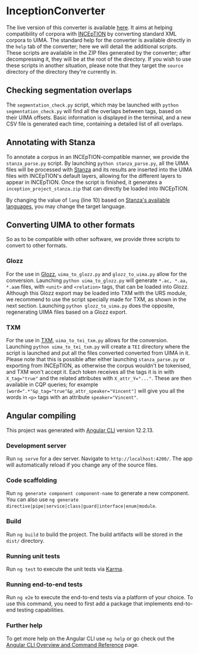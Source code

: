 # InceptionConverter

The live version of this converter is available [here](https://corli.huma-num.fr/convinception/#/home).
It aims at helping compatibility of corpora with [INCEpTION](https://inception-project.github.io/) by converting standard XML corpora to UIMA.
The standard help for the converter is available directly in the `help` tab of the converter; here we will detail the additional scripts.
These scripts are available in the ZIP files generated by the converter; after decompressing it, they will be at the root of the directory.
If you wish to use these scripts in another situation, please note that they target the `source` directory of the directory they're currently in.

## Checking segmentation overlaps

The `segmentation_check.py` script, which may be launched with `python segmentation_check.py` will find all the overlaps between tags, based on their UIMA offsets.
Basic information is displayed in the terminal, and a new CSV file is generated each time, containing a detailed list of all overlaps.

## Annotating with Stanza

To annotate a corpus in an INCEpTION-compatible manner, we provide the `stanza_parse.py` script.
By launching `python stanza_parse.py`, all the UIMA files will be processed with [Stanza](https://stanfordnlp.github.io/stanza) and its results are inserted into the UIMA files with INCEpTION's default layers, allowing for the different layers to appear in INCEpTION.
Once the script is finished, it generates a `inception_project_stanza.zip` that can directly be loaded into INCEpTION.

By changing the value of `lang` (line 10) based on [Stanza's available languages](https://stanfordnlp.github.io/stanza/available_models.html), you may change the target language.

## Converting UIMA to other formats

So as to be compatible with other software, we provide three scripts to convert to other formats.

### Glozz

For the use in [Glozz](http://www.glozz.org), `uima_to_glozz.py` and `glozz_to_uima.py` allow for the conversion.
Launching `python uima_to_glozz.py` will generate `*.ac, *.aa, *.aam` files, with `<unit>` and `<relation>` tags, that can be loaded into Glozz.
Although this Glozz export may be loaded into TXM with the URS module, we recommend to use the script specially made for TXM, as shown in the next section.
Launching `python glozz_to_uima.py` does the opposite, regenerating UIMA files based on a Glozz export.

### TXM

For the use in [TXM](https://txm.gitpages.huma-num.fr/textometrie), `uima_to_tei_txm.py` allows for the conversion.
Launching `python uima_to_tei_txm.py` will create a `TEI` directory where the script is launched and put all the files converted converted from UIMA in it.
Please note that this is possible after either launching `stanza_parse.py` or exporting from INCEpTION, as otherwise the corpus wouldn't be tokenised, and TXM won't accept it.
Each token receives all the tags it is in with `X_tag="true"` and the related attributes with `X_attr_Y="..."`.
These are then available in CQP queries; for example `[word=".*"&p_tag="true"&p_attr_speaker="Vincent"]` will give you all the words in `<p>` tags with an attribute `speaker="Vincent"`.

## Angular compiling

This project was generated with [Angular CLI](https://github.com/angular/angular-cli) version 12.2.13.

### Development server

Run `ng serve` for a dev server. Navigate to `http://localhost:4200/`. The app will automatically reload if you change any of the source files.

### Code scaffolding

Run `ng generate component component-name` to generate a new component. You can also use `ng generate directive|pipe|service|class|guard|interface|enum|module`.

### Build

Run `ng build` to build the project. The build artifacts will be stored in the `dist/` directory.

### Running unit tests

Run `ng test` to execute the unit tests via [Karma](https://karma-runner.github.io).

### Running end-to-end tests

Run `ng e2e` to execute the end-to-end tests via a platform of your choice. To use this command, you need to first add a package that implements end-to-end testing capabilities.

### Further help

To get more help on the Angular CLI use `ng help` or go check out the [Angular CLI Overview and Command Reference](https://angular.io/cli) page.
